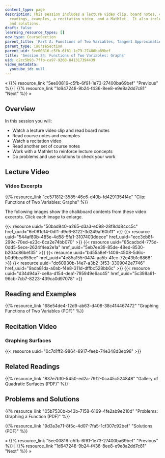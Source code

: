 ```yaml
---
content_type: page
description: This session includes a lecture video clip, board notes, course notes,
  readings, examples, a recitation video, and a Mathlet.  It also includes problems
  and solutions.
draft: false
learning_resource_types: []
ocw_type: CourseSection
parent_title: 'Part A: Functions of Two Variables, Tangent Approximation and Optimization'
parent_type: CourseSection
parent_uid: 5ee00816-c5fb-6f61-1e73-27400ba69bef
title: 'Session 24: Functions of Two Variables: Graphs'
uid: c2cc5b93-7ffb-ca97-9260-841317394439
video_metadata:
  youtube_id: null
---
```

« {{% resource_link "5ee00816-c5fb-6f61-1e73-27400ba69bef" "Previous" %}} | {{% resource_link "1d647248-9b24-f436-8ee8-e9e8a2dd7c81" "Next" %}} »

## Overview

In this session you will:

- Watch a lecture video clip and read board notes
- Read course notes and examples
- Watch a recitation video
- Read another set of course notes
- Work with a Mathlet to reinforce lecture concepts
- Do problems and use solutions to check your work

## Lecture Video

### Video Excerpts

{{% resource_link "ce571812-3585-46c6-d40b-fd4291354f4e" "Clip: Functions of Two Variables: Graphs" %}}

The following images show the chalkboard contents from these video excerpts. Click each image to enlarge.

{{< resource uuid="50bad940-a265-d3a3-e098-28f8dd84cc5c" href_uuid="6e061c14-0df1-d9c6-8122-3d249af60b11" >}}
{{< resource uuid="544af80b-485e-4d58-5fa1-3107403ddece" href_uuid="ecc3cb8f-299c-70ed-e23c-6ca2e74bb070" >}}
{{< resource uuid="85cacbd4-775d-0dd5-5ece-2624f4ea2e1a" href_uuid="5eb7ee39-85de-48ed-8530-b204c86be135" >}}
{{< resource uuid="bd55a8ef-1406-4508-5d6c-b0d9bea659ee" href_uuid="4e85a155-0474-aa5b-41ec-72e43b1c8868" >}}
{{< resource uuid="dc60930b-14e7-a3b2-3f53-3309042e7746" href_uuid="9ada81da-a0ab-f4e8-311d-dffbc528bb6c" >}}
{{< resource uuid="d34d94a7-ce8a-d154-dea1-795949e6ac45" href_uuid="5c398a61-96cb-7cb7-8223-439ca0d97078" >}}

## Reading and Examples

{{% resource_link "68e54de4-12d9-ab63-d408-38c414467472" "Graphing Functions of Two Variables (PDF)" %}}

## Recitation Video

### Graphing Surfaces

{{< resource uuid="0c7d1ff2-9864-8917-feeb-74e348d3eb98" >}}

## Related Readings

{{% resource_link "837e7b10-5450-ed2a-79f2-0ca45c524848" "Gallery of Quadratic Surfaces (PDF)" %}}

## Problems and Solutions

{{% resource_link "05b7530b-b43b-7158-6169-4fe2ab9e210d" "Problems: Graphing a Function (PDF)" %}}

{{% resource_link "9d3a3e71-8f5c-4d07-7fa5-1cf307c92bef" "Solutions (PDF)" %}}

« {{% resource_link "5ee00816-c5fb-6f61-1e73-27400ba69bef" "Previous" %}} | {{% resource_link "1d647248-9b24-f436-8ee8-e9e8a2dd7c81" "Next" %}} »